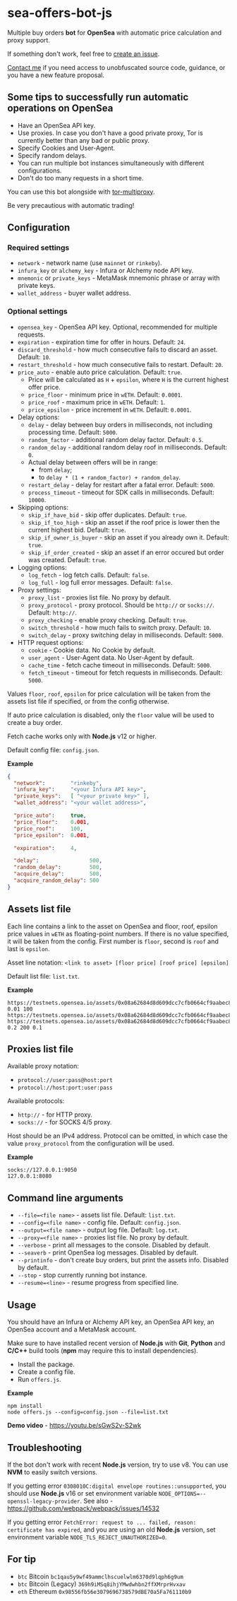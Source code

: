# sea-offers-bot-js
Multiple buy orders **bot** for **OpenSea** with automatic price calculation and proxy support.

If something don't work, feel free to [create an issue][issues-link].

[Contact me][contact-link] if you need access to unobfuscated source code, guidance, or you have a new feature proposal.

## Some tips to successfully run automatic operations on OpenSea
- Have an OpenSea API key.
- Use proxies. In case you don't have a good private proxy, Tor is currently better than any bad or public proxy.
- Specify Cookies and User-Agent.
- Specify random delays.
- You can run multiple bot instances simultaneously with different configurations.
- Don't do too many requests in a short time.

You can use this bot alongside with [tor-multiproxy][tor-multiproxy-link].

Be very precautious with automatic trading!

## Configuration

### Required settings
- `network` - network name (use `mainnet` or `rinkeby`).
- `infura_key` or `alchemy_key` - Infura or Alchemy node API key.
- `mnemonic` or `private_keys` - MetaMask mnemonic phrase or array with private keys.
- `wallet_address` - buyer wallet address.

### Optional settings
- `opensea_key` - OpenSea API key. Optional, recommended for multiple requests.
- `expiration` - expiration time for offer in hours. Default: `24`.
- `discard_threshold` - how much consecutive fails to discard an asset. Default: `10`.
- `restart_threshold` - how much consecutive fails to restart. Default: `20`.
- `price_auto` - enable auto price calculation. Default: `true`.
  - Price will be calculated as `H` + `epsilon`, where `H` is the current highest offer price.
  - `price_floor` - minimum price in `wETH`. Default: `0.0001`.
  - `price_roof` - maximum price in `wETH`. Default: `1`.
  - `price_epsilon` - price increment in `wETH`. Default: `0.0001`.
- Delay options:
  - `delay` - delay between buy orders in milliseconds, not including processing time. Default: `5000`.
  - `random_factor` - additional random delay factor. Default: `0.5`.
  - `random_delay` - additional random delay roof in milliseconds. Default: `0`.
  - Actual delay between offers will be in range:
    - from `delay`;
    - to `delay * (1 + random_factor) + random_delay`.
  - `restart_delay` - delay for restart after a fatal error. Default: `5000`.
  - `process_timeout` - timeout for SDK calls in milliseconds. Default: `10000`.
- Skipping options:
  - `skip_if_have_bid` - skip offer duplicates. Default: `true`.
  - `skip_if_too_high` - skip an asset if the roof price is lower then the current highest bid. Default: `true`.
  - `skip_if_owner_is_buyer` - skip an asset if you already own it. Default: `true`.
  - `skip_if_order_created` - skip an asset if an error occured but order was created. Default: `true`.
- Logging options:
  - `log_fetch` - log fetch calls. Default: `false`.
  - `log_full` - log full error messages. Default: `false`.
- Proxy settings:
  - `proxy_list` - proxies list file. No proxy by default.
  - `proxy_protocol` - proxy protocol. Should be `http://` or `socks://`. Default: `http://`.
  - `proxy_checking` - enable proxy checking. Default: `true`.
  - `switch_threshold` - how much fails to switch proxy. Default: `10`.
  - `switch_delay` - proxy switching delay in milliseconds. Default: `5000`.
- HTTP request options:
  - `cookie` - Cookie data. No Cookie by default.
  - `user_agent` - User-Agent data. No User-Agent by default.
  - `cache_time` - fetch cache timeout in milliseconds. Default: `5000`.
  - `fetch_timeout` - timeout for fetch requests in milliseconds. Default: `5000`.

Values `floor`, `roof`, `epsilon` for price calculation will be taken from the assets list file if specified, or from the config otherwise.

If auto price calculation is disabled, only the `floor` value will be used to create a buy order.

Fetch cache works only with **Node.js** v12 or higher.

Default config file: `config.json`.

**Example**
```json
{
  "network":        "rinkeby",
  "infura_key":     "<your Infura API key>",
  "private_keys":   [ "<your private key>" ],
  "wallet_address": "<your wallet address>",

  "price_auto":     true,
  "price_floor":    0.001,
  "price_roof":     100,
  "price_epsilon":  0.001,

  "expiration":     4,

  "delay":                500,
  "random_delay":         500,
  "acquire_delay":        500,
  "acquire_random_delay": 500
}
```

## Assets list file
Each line contains a link to the asset on OpenSea and floor, roof, epsilon price values in `wETH` as floating-point numbers. If there is no value specified, it will be taken from the config. First number is `floor`, second is `roof` and last is `epsilon`.

Asset line notation: `<link to asset> [floor price] [roof price] [epsilon]`

Default list file: `list.txt`.

**Example**
```
https://testnets.opensea.io/assets/0x08a62684d8d609dcc7cfb0664cf9aabec86504e5/100 0.01 100
https://testnets.opensea.io/assets/0x08a62684d8d609dcc7cfb0664cf9aabec86504e5/200
https://testnets.opensea.io/assets/0x08a62684d8d609dcc7cfb0664cf9aabec86504e5/300 0.2 200 0.1
```

## Proxies list file
Available proxy notation:
- `protocol://user:pass@host:port`
- `protocol://host:port:user:pass`

Available protocols:
- `http://` - for HTTP proxy.
- `socks://` - for SOCKS 4/5 proxy.

Host should be an IPv4 address. Protocol can be omitted, in which case the value `proxy_protocol` from the configuration will be used.

**Example**
```
socks://127.0.0.1:9050
127.0.0.1:8080
```

## Command line arguments
- `--file=<file name>` - assets list file. Default: `list.txt`.
- `--config=<file name>` - config file. Default: `config.json`.
- `--output=<file name>` - output log file. Default: `log.txt`.
- `--proxy=<file name>` - proxies list file. No proxy by default.
- `--verbose` - print all messages to the console. Disabled by default.
- `--seaverb` - print OpenSea log messages. Disabled by default.
- `--printinfo` - don't create buy orders, but print the assets info. Disabled by default.
- `--stop` - stop currently running bot instance.
- `--resume=<line>` - resume progress from specified line.

## Usage
You should have an Infura or Alchemy API key, an OpenSea API key, an OpenSea account and a MetaMask account.

Make sure to have installed recent version of **Node.js** with **Git**, **Python** and **C/C++** build tools (**npm** may require this to install dependencies).
- Install the package.
- Create a config file.
- Run `offers.js`.

**Example**
```shell
npm install
node offers.js --config=config.json --file=list.txt
```

**Demo video** - https://youtu.be/sGwS2v-S2wk

## Troubleshooting
If the bot don't work with recent **Node.js** version, try to use v8. You can use **NVM** to easily switch versions.

If you getting error `0308010C:digital envelope routines::unsupported`, you should use **Node.js** v16 or set environment variable `NODE_OPTIONS=--openssl-legacy-provider`.
See also - https://github.com/webpack/webpack/issues/14532

If you getting error `FetchError: request to ... failed, reason: certificate has expired`, and you are using an old **Node.js** version, set environment variable `NODE_TLS_REJECT_UNAUTHORIZED=0`.

## For tip
- `btc` Bitcoin `bc1qau5y9wf49ammclhscuelwlm6370d9lqph6g9um`
- `btc` Bitcoin (Legacy) `369h9iMSq8ihjYMwdwhbn2ffXMrprHvxav`
- `eth` Ethereum `0x98556fb56e3079696738579dBE70a5Fa761110b9`

[tor-multiproxy-link]: https://github.com/automainint/tor-multiproxy
[issues-link]:         https://github.com/automainint/sea-offers-bot-js/issues
[contact-link]:        https://guattari.ru/contact
